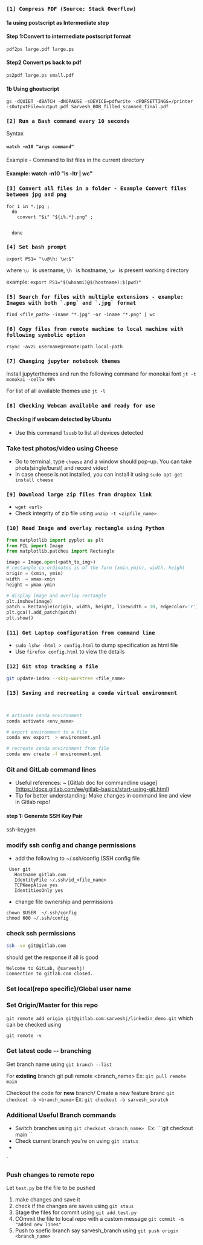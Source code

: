 

### ``` [1] Compress PDF (Source: Stack Overflow) ```


#### 1a using postscript as Intermediate step 

#### Step 1:Convert to intermediate postscript format
`pdf2ps large.pdf large.ps`


#### Step2 Convert ps back to pdf
`ps2pdf large.ps small.pdf`


#### 1b Using ghostscript


`gs -dQUIET -dBATCH -dNOPAUSE -sDEVICE=pdfwrite -dPDFSETTINGS=/printer    -sOutputFile=output.pdf Sarvesh_BOB_filled_scanned_final.pdf`



### ``` [2] Run a Bash command every 10 seconds ```

Syntax
#### ```watch -n10 "args command"```

Example - Command to list files in the current directory
#### Example: watch -n10 "ls -ltr | wc"




### ``` [3] Convert all files in a folder - Example Convert files between jpg and png ```

```
for i in *.jpg ; 
  do 
    convert "$i" "${i%.*}.png" ; 
    
    
  done
```




### ``` [4] Set bash prompt                           ```

```export PS1= "\u@\h: \w:$"```

where ```\u ``` is username,
      ```\h ``` is hostname,
      ```\w ``` is present working directory
      
      
example: ```export PS1="$(whoami)@$(hostname):$(pwd)" ```
      


### ``` [5] Search for files with multiple extensions - example: Images with both `.png` and `.jpg` format ```

``` find <file_path> -iname "*.jpg" -or -iname "*.png" | wc ```


### ```[6] Copy files from remote machine to local machine with following symbolic option```

``` rsync -avzL username@remote:path local-path ```



### ```[7] Changing jupyter notebook themes ```

Install jupyterthemes and run the following command for monokai font
```jt -t monokai -cellw 90% ```


For list of all available themes use ```jt -l```



### ```[8] Checking Webcam available and ready for use ```

#### **Checking  if webcam detected by Ubuntu**

- Use this command `lsusb` to list all devices detected


### **Take test photos/video using Cheese**

- Go to terminal, type `cheese` and a window should pop-up. You can take phots(single/burst) and record video!
- In case cheese is not installed, you can install it using `sudo apt-get install cheese`


### ```[9] Download large zip files from dropbox link```

- `wget <url>`
- Check integrity of zip file using `unzip -t <zipfile_name>`


### ```[10] Read Image and overlay rectangle using Python```

```python
from matplotlib import pyplot as plt
from PIL import Image
from matplotlib.patches import Rectangle

image = Image.open(<path_to_img>)
# rectangle co-ordinates is of the form (xmin,ymin), width, height
origin = (xmin, ymin)
width  = xmax-xmin
height = ymax-ymin

# display image and overlay rectangle
plt.imshow(image)
patch = Rectangle(origin, width, height, linewidth = 10, edgecolor='r')
plt.gca().add_patch(patch)
plt.show()

```

### ```[11] Get Laptop configuration from command line```

- `sudo lshw -html > config.html` to dump specification as html file
- Use `firefox config.html` to view the details


### ```[12] Git stop tracking a file```

```bash
git update-index --skip-worktree <file_name>
```

### ```[13] Saving and recreating a conda virtual environment ```
```bash


# activate conda environment
conda activate <env_name>

# export environment to a file
conda env export  > environment.yml

# recreate conda environment from file
conda env create -f environment.yml


```


### Git and GitLab command lines

- Useful references: ~ [Gitlab doc for commandline usage] (https://docs.gitlab.com/ee/gitlab-basics/start-using-git.html)
- Tip for better understanding: Make changes in command line and view in Gitlab repo!

#### step 1: Generate SSH Key Pair
ssh-keygen

### modify ssh config and change permissions
 - add the following to ~/.ssh/config (SSH config file
  ```
   User git
     Hostname gitlab.com
     IdentityFile ~/.ssh/id_<file_name>
     TCPKeepAlive yes
     IdentitiesOnly yes
  ```

- change file ownership and permissions
```
chown $USER  ~/.ssh/config
chmod 600 ~/.ssh/config
```


### check ssh permissions
```bash 
ssh -vv git@gitlab.com
```
should get the response if all is good

```PTY allocation request failed on channel 0
Welcome to GitLab, @sarveshj!
Connection to gitlab.com closed.
```


### Set local(repo specific)/Global user name


### Set Origin/Master for this repo
``` git remote add origin git@gitlab.com:sarveshj/linkedin_demo.git ```
which can be checked using

```git remote -v```

### Get latest code -- branching

Get branch name using ```git branch --list```

For **existing** branch
git pull remote <branch_name> Ex: ```git pull remote main```

Checkout the code for **new** branch/ Create a new feature branc
```git checkout -b <branch_name>``` Ex: ```git checkout -b sarvesh_scratch```

### Additional Useful Branch commands

- Switch branches using ```git checkout <branch_name> ``` Ex: ```git checkout main ``  
- Check current branch you're on using ```git status```
- 
`
### Push changes to remote repo

Let `test.py` be the file to be pushed

1. make changes and save it
2. check if the changes are saves using ```git staus```
3. Stage the files for commit using ```git add test.py```
4. COmmit the file to local repo with a custom message ```git commit -m "added new lines" ```
5. Push to spefic branch say sarvesh_branch using ```git push origin <branch_name>```








